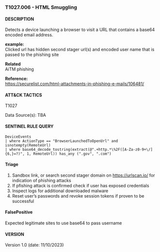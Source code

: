 ### T1027.006 - HTML Smuggling  

#### DESCRIPTION

Detects a device launching a browser to visit a URL that contains a base64 encoded email address. 

**example:**   
Clicked url has hidden second stager url(s) and encoded user name that is passed to the phishing site  

**Related**  
AiTM phishing  

**Reference:**  
https://securelist.com/html-attachments-in-phishing-e-mails/106481/   

####  ATT&CK TACTICS  
T1027  

Data Source(s): TBA

#### SENTINEL RULE QUERY  

~~~
DeviceEvents
| where ActionType == "BrowserLaunchedToOpenUrl" and isnotempty(RemoteUrl)  
| where base64_decode_tostring(extract(@".+http.*\%2F([A-Za-z0-9+\/]{6,}=?)", 1, RemoteUrl)) has_any (".gov", ".com")    
~~~  

####  Triage  

1. Sandbox link, or search second stager domain on https://urlscan.io/ for indication of phishing attacks    
2. If pfishing attack is confirmed check if user has exposed credentials    
3. Inspect logs for additional downloaded malware    
4. Reset user’s passwords and revoke session tokens if proven to be successful   

####  FalsePositive  

Expected legitimate sites to use base64 to pass username     

####  VERSION  
Version 1.0 (date: 11/10/2023)